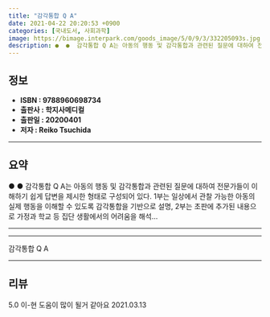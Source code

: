 ```yaml
---
title: "감각통합 Q A"
date: 2021-04-22 20:20:53 +0900
categories: [국내도서, 사회과학]
image: https://bimage.interpark.com/goods_image/5/0/9/3/332205093s.jpg
description: ●  ●  감각통합 Q A는 아동의 행동 및 감각통합과 관련된 질문에 대하여 전문가들이 이해하기 쉽게 답변을 제시한 형태로 구성되어 있다. 1부는 일상에서 관찰 가능한 아동의 실제 행동을 이해할 수 있도록 감각통합을 기반으로 설명, 2부는 초판에 추가된 내용으로 가정과 학교 등 집단 생활에서의 어려움을 
---
```


## **정보**

- **ISBN : 9788960698734**
- **출판사 : 학지사메디컬**
- **출판일 : 20200401**
- **저자 : Reiko Tsuchida**

------



## **요약**

●  ●  감각통합 Q A는 아동의 행동 및 감각통합과 관련된 질문에 대하여 전문가들이 이해하기 쉽게 답변을 제시한 형태로 구성되어 있다. 1부는 일상에서 관찰 가능한 아동의 실제 행동을 이해할 수 있도록 감각통합을 기반으로 설명, 2부는 초판에 추가된 내용으로 가정과 학교 등 집단 생활에서의 어려움을 해석... 

------



------


감각통합 Q A 

------


## **리뷰** 

5.0 이-현 도움이 많이 될거 같아요 2021.03.13 <br/>